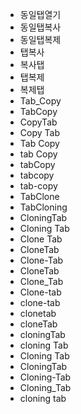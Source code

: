 - 동일탭열기
- 동일탭복사
- 동일탭복제
- 탭복사
- 복사탭
- 탭복제
- 복제탭
- Tab_Copy
- TabCopy
- CopyTab
- Copy Tab
- Tab Copy
- tab Copy
- tabCopy
- tabcopy
- tab-copy
- TabClone
- TabCloning
- CloningTab
- Cloning Tab
- Clone Tab
- CloneTab
- Clone-Tab
- CloneTab
- Clone_Tab
- Clone-tab
- clone-tab
- clonetab
- cloneTab
- cloningTab
- cloning Tab
- Cloning Tab
- CloningTab
- Cloning-Tab
- Cloning_Tab
- cloning tab